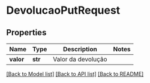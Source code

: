 # DevolucaoPutRequest

## Properties

Name | Type | Description | Notes
------------ | ------------- | ------------- | -------------
**valor** | **str** | Valor da devolução |

[[Back to Model list]](../README.md#documentation-for-models) [[Back to API list]](../README.md#documentation-for-api-endpoints) [[Back to README]](../README.md)
